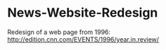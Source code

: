 # News-Website-Redesign
Redesign of a web page from 1996: http://edition.cnn.com/EVENTS/1996/year.in.review/
